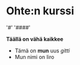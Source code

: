 # Ohte:n kurssi
'#'
'####'


**Täällä on vähä kaikkee**

- Tämä on **mun** uus *gitti*
 - Mun nimi on Iiro


